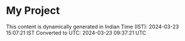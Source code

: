 # My Project

This content is dynamically generated in Indian Time (IST): 2024-03-23 15:07:21 IST
Converted to UTC: 2024-03-23 09:37:21 UTC
